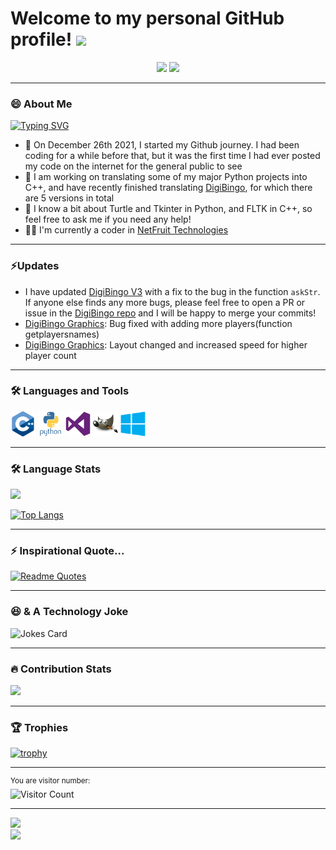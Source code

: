 <div id="header">
  <h1>
    Welcome to my personal GitHub profile!
    <img src="https://media.giphy.com/media/hvRJCLFzcasrR4ia7z/giphy.gif" width="30px"/>
</div> 
<div align="center">
  <img src="https://media.giphy.com/media/xT9IgzoKnwFNmISR8I/giphy.gif" height="300"/>
  <img src="https://media.giphy.com/media/VTtANKl0beDFQRLDTh/giphy.gif" height="300"/>
</div>
 
  ---
  
### 😄 About Me 
  [![Typing SVG](https://readme-typing-svg.demolab.com?font=Fira+Code&duration=4096&pause=24&width=435&color=10FF50&background=00000000&vCenter=true&width=435&lines=Keen+Python+and+C%2B%2B+Developer;Full-Stack+Developer;1+year+of+coding+experience)](https://git.io/typing-svg)
- 🎇 On December 26th 2021, I started my Github journey. I had been coding for a while before that, but it was the first time I had ever posted my code on the internet for the general public to see
- 🔭 I am working on translating some of my major Python projects into C++, and have recently finished translating [DigiBingo](https://github.com/ShashCode2348/DigiBingo), for which there are 5 versions in total
- 💬 I know a bit about Turtle and Tkinter in Python, and FLTK in C++, so feel free to ask me if you need any help!
- 👨‍💻 I'm currently a coder in [NetFruit Technologies](https://github.com/NetFruit-Technologies)
  
 ---
	
### ⚡Updates
- I have updated [DigiBingo V3](https://github.com/ShashCode2348/DigiBingo/blob/main/C%2B%2B/DigiBingo%20V3) with a fix to the bug in the function `askStr`. If anyone else finds any more bugs, please feel free to open a PR or issue in the [DigiBingo repo](https://github.com/ShashCode2348/DigiBingo) and I will be happy to merge your commits!
- [DigiBingo Graphics](https://github.com/ShashCode2348/DigiBingo/blob/main/Python/DigiBingoGraphics.py): Bug fixed with adding more players(function getplayersnames)
- [DigiBingo Graphics](https://github.com/ShashCode2348/DigiBingo/blob/main/Python/DigiBingoGraphics.py): Layout changed and increased speed for higher player count

---

### :hammer_and_wrench: Languages and Tools
  <div>
    <img src="https://github.com/devicons/devicon/blob/master/icons/cplusplus/cplusplus-original.svg" height=40/>
    <img src="https://github.com/devicons/devicon/blob/master/icons/python/python-original-wordmark.svg" height=40/>
    <img src="https://github.com/devicons/devicon/blob/master/icons/visualstudio/visualstudio-plain.svg" height=40/>
    <img src="https://github.com/devicons/devicon/blob/master/icons/gimp/gimp-original.svg" height=40/>
    <img src="https://github.com/devicons/devicon/blob/master/icons/windows8/windows8-original.svg" bg="white" height=40/>
  </div>
  
   ---

### :hammer_and_wrench: Language Stats
<p>
	<a href="https://profile.codersrank.io/user/ShashCode2348#Tech%20Skills">
		<img width="800em" src="https://cr-skills-chart-widget.azurewebsites.net/api/api?username=ShashCode2348&padding=15&labels=true&legend=true&tooltip=true&max-labels=36&branding=false&skills=C,C%23,C%2B%2B,CSS,HTML,Java,JavaScript,Jupyter%20Notebook,PHP,Python,R,Ruby,Rust,SCSS,SQL,Scala,Shell,TSQL,TypeScript,Vue&show-other-skills=true&bg=lightblue">
	</a>
</p>

[![Top Langs](https://github-readme-stats.vercel.app/api/top-langs/?username=ShashCode2348&layout=compact&theme=transparent)](https://github.com/anuraghazra/github-readme-stats)
	
---
	
### ⚡ Inspirational Quote...
  [![Readme Quotes](https://quotes-github-readme.vercel.app/api?type=horizontal&theme=catppuccin)](https://github.com/piyushsuthar/github-readme-quotes) 
  
---
	
### 😆 & A Technology Joke
![Jokes Card](https://readme-jokes.vercel.app/api?bgColor=%23000000&qColor=%23FFFF00&aColor=%2300FF00&borderColor=%236950A1)
	
  ---
  
### 🔥 Contribution Stats

  <img src="http://github-readme-streak-stats.herokuapp.com?user=ShashCode2348&theme=dark&background=000000"/>
</p>

---

### 🏆 Trophies
  [![trophy](https://github-profile-trophy.vercel.app/?username=ShashCode2348&theme=algolia&column=6)](https://github.com/ryo-ma/github-profile-trophy)

<!---
ShashCode2348/ShashCode2348 is a ✨ special ✨ repository because its `README.md` (this file) appears on your GitHub profile.
You can click the Preview link to take a look at your changes.
--->
  
  ---

<sup>You are visitor number:</sup><br />![Visitor Count](https://profile-counter.glitch.me/ShashCode2348/count.svg)
  
</p>

---

<div>
  <img src="https://media.giphy.com/media/l8G8sdTRURRBANPpPR/giphy.gif"/>
</div>
<div>
  <img src="https://media.giphy.com/media/0fz5uNPHnoVHLEhAW2/giphy.gif"/>
</div>
